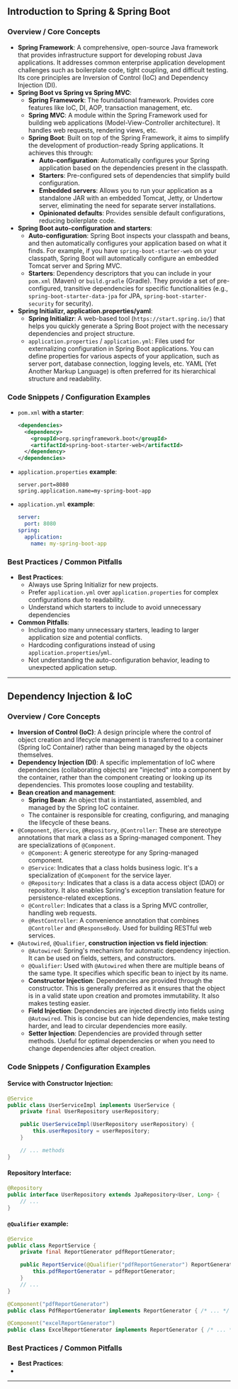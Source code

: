 ## Introduction to Spring & Spring Boot
### Overview / Core Concepts
- **Spring Framework**: A comprehensive, open-source Java framework that provides infrastructure support for developing robust Java applications. It addresses common enterprise application development challenges such as boilerplate code, tight coupling, and difficult testing. Its core principles are Inversion of Control (IoC) and Dependency Injection (DI).
- **Spring Boot vs Spring vs Spring MVC**: 
  - **Spring Framework**: The foundational framework. Provides core features like IoC, DI, AOP, transaction management, etc.
  - **Spring MVC**: A module within the Spring Framework used for building web applications (Model-View-Controller architecture). It handles web requests, rendering views, etc.
  - **Spring Boot**: Built on top of the Spring Framework, it aims to simplify the development of production-ready Spring applications. It achieves this through:
    - **Auto-configuration**: Automatically configures your Spring application based on the dependencies present in the classpath.
    - **Starters**: Pre-configured sets of dependencies that simplify build configuration.
    - **Embedded servers**: Allows you to run your application as a standalone JAR with an embedded Tomcat, Jetty, or Undertow server, eliminating the need for separate server installations.
    - **Opinionated defaults**: Provides sensible default configurations, reducing boilerplate code.
- **Spring Boot auto-configuration and starters**:
  - **Auto-configuration**: Spring Boot inspects your classpath and beans, and then automatically configures your application based on what it finds. For example, if you have `spring-boot-starter-web` on your classpath, Spring Boot will automatically configure an embedded Tomcat server and Spring MVC.
  - **Starters**: Dependency descriptors that you can include in your `pom.xml` (Maven) or `build.gradle` (Gradle). They provide a set of pre-configured, transitive dependencies for specific functionalities (e.g., `spring-boot-starter-data-jpa` for JPA, `spring-boot-starter-security` for security).
- **Spring Initializr, application.properties/yaml**:
  - **Spring Initializr**: A web-based tool (`https://start.spring.io/`) that helps you quickly generate a Spring Boot project with the necessary dependencies and project structure.
  - `application.properties` / `application.yml`: Files used for externalizing configuration in Spring Boot applications. You can define properties for various aspects of your application, such as server port, database connection, logging levels, etc. YAML (Yet Another Markup Language) is often preferred for its hierarchical structure and readability.

### Code Snippets / Configuration Examples
- `pom.xml` **with a starter**:
  ```xml
  <dependencies>
    <dependency>    
      <groupId>org.springframework.boot</groupId>
      <artifactId>spring-boot-starter-web</artifactId>
    </dependency>
  </dependencies>
  ```

- `application.properties` **example**:
  ```properties
  server.port=8080
  spring.application.name=my-spring-boot-app
  ```
- `application.yml` **example**:
  ```yml
  server:
    port: 8080
  spring:
    application:
      name: my-spring-boot-app
  ```

### Best Practices / Common Pitfalls
- **Best Practices**:
  - Always use Spring Initializr for new projects.
  - Prefer `application.yml` over `application.properties` for complex configurations due to readability.
  - Understand which starters to include to avoid unnecessary dependencies
- **Common Pitfalls**:
  - Including too many unnecessary starters, leading to larger application size and potential conflicts.
  - Hardcoding configurations instead of using `application.properties`/`yml`.
  - Not understanding the auto-configuration behavior, leading to unexpected application setup.

---

## Dependency Injection & IoC
### Overview / Core Concepts
- **Inversion of Control (IoC)**: A design principle where the control of object creation and lifecycle management is transferred to a container (Spring IoC Container) rather than being managed by the objects themselves.
- **Dependency Injection (DI)**: A specific implementation of IoC where dependencies (collaborating objects) are "injected" into a component by the container, rather than the component creating or looking up its dependencies. This promotes loose coupling and testability.
- **Bean creation and management**:
  - **Spring Bean**: An object that is instantiated, assembled, and managed by the Spring IoC container.
  - The container is responsible for creating, configuring, and managing the lifecycle of these beans.
- `@Component`, `@Service`, `@Repository`, `@Controller`: These are stereotype annotations that mark a class as a Spring-managed component. They are specializations of `@Component`.
  - `@Component`: A generic stereotype for any Spring-managed component.
  - `@Service`: Indicates that a class holds business logic. It's a specialization of `@Component` for the service layer.
  - `@Repository`: Indicates that a class is a data access object (DAO) or repository. It also enables Spring's exception translation feature for persistence-related exceptions.
  - `@Controller`: Indicates that a class is a Spring MVC controller, handling web requests.
  - `@RestController`: A convenience annotation that combines `@Controller` and `@ResponseBody`. Used for building RESTful web services.
- `@Autowired`, `@Qualifier`, **construction injection vs field injection**: 
  - `@Autowired`: Spring's mechanism for automatic dependency injection. It can be used on fields, setters, and constructors.
  - `@Qualifier`: Used with `@Autowired` when there are multiple beans of the same type. It specifies which specific bean to inject by its name.
  - **Constructor Injection**: Dependencies are provided through the constructor. This is generally preferred as it ensures that the object is in a valid state upon creation and promotes immutability. It also makes testing easier.
  - **Field Injection**: Dependencies are injected directly into fields using `@Autowired`. This is concise but can hide dependencies, make testing harder, and lead to circular dependencies more easily.
  - **Setter Injection**: Dependencies are provided through setter methods. Useful for optimal dependencies or when you need to change dependencies after object creation.

### Code Snippets / Configuration Examples
#### Service with Constructor Injection:
```java
@Service
public class UserServiceImpl implements UserService {
    private final UserRepository userRepository;

    public UserServiceImpl(UserRepository userRepository) {
        this.userRepository = userRepository;
    }

    // ... methods
}
```

#### Repository Interface:
```java
@Repository
public interface UserRepository extends JpaRepository<User, Long> {
    // ...
}
```

#### `@Qualifier` example:
```java
@Service
public class ReportService {
    private final ReportGenerator pdfReportGenerator;

    public ReportService(@Qualifier("pdfReportGenerator") ReportGenerator pdfReportGenerator) {
        this.pdfReportGenerator = pdfReportGenerator;
    }
    // ...
}

@Component("pdfReportGenerator")
public class PdfReportGenerator implements ReportGenerator { /* ... */ }

@Component("excelReportGenerator")
public class ExcelReportGenerator implements ReportGenerator { /* ... */ }
```

### Best Practices / Common Pitfalls
- **Best Practices**:
- 

---



